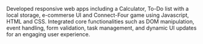 Developed responsive web apps including a Calculator, To-Do list with a local storage, e-commerse UI and
Connect-Four game using Javascript, HTML and CSS.
Integrated core functionalities such as DOM manipulation, event handling, form validation, task management,
and dynamic UI updates for an engaging user experience.
